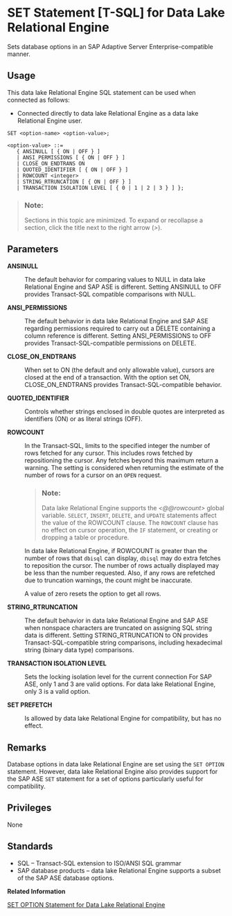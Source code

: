 <!-- loioa62546b384f2101588d3bfd494dfc800 -->

# SET Statement \[T-SQL\] for Data Lake Relational Engine

Sets database options in an SAP Adaptive Server Enterprise-compatible manner.



<a name="loioa62546b384f2101588d3bfd494dfc800__section_ovp_dvr_znb"/>

## Usage

This data lake Relational Engine SQL statement can be used when connected as follows:

-   Connected directly to data lake Relational Engine as a data lake Relational Engine user.



```
SET <option-name> <option-value>;
```

```
<option-value> ::=
   { ANSINULL [ { ON | OFF } ]
   | ANSI_PERMISSIONS [ { ON | OFF } ]
   | CLOSE_ON_ENDTRANS ON 
   | QUOTED_IDENTIFIER [ { ON | OFF } ]
   | ROWCOUNT <integer>
   | STRING_RTRUNCATION [ { ON | OFF } ]
   | TRANSACTION ISOLATION LEVEL [ { 0 | 1 | 2 | 3 } ] };
```



> ### Note:  
> Sections in this topic are minimized. To expand or recollapse a section, click the title next to the right arrow \(*\>*\).



<a name="loioa62546b384f2101588d3bfd494dfc800__IQ_Parameters"/>

## Parameters


<dl>
<dt><b>

ANSINULL

</b></dt>
<dd>

The default behavior for comparing values to NULL in data lake Relational Engine and SAP ASE is different. Setting ANSINULL to OFF provides Transact-SQL compatible comparisons with NULL.



</dd><dt><b>

ANSI\_PERMISSIONS

</b></dt>
<dd>

The default behavior in data lake Relational Engine and SAP ASE regarding permissions required to carry out a DELETE containing a column reference is different. Setting ANSI\_PERMISSIONS to OFF provides Transact-SQL-compatible permissions on DELETE.



</dd><dt><b>

CLOSE\_ON\_ENDTRANS

</b></dt>
<dd>

When set to ON \(the default and only allowable value\), cursors are closed at the end of a transaction. With the option set ON, CLOSE\_ON\_ENDTRANS provides Transact-SQL-compatible behavior.



</dd><dt><b>

QUOTED\_IDENTIFIER

</b></dt>
<dd>

Controls whether strings enclosed in double quotes are interpreted as identifiers \(ON\) or as literal strings \(OFF\).



</dd><dt><b>

ROWCOUNT

</b></dt>
<dd>

In the Transact-SQL, limits to the specified integer the number of rows fetched for any cursor. This includes rows fetched by repositioning the cursor. Any fetches beyond this maximum return a warning. The setting is considered when returning the estimate of the number of rows for a cursor on an `OPEN` request.

> ### Note:  
> Data lake Relational Engine supports the *<@@rowcount\>* global variable. `SELECT`, `INSERT`, `DELETE`, and `UPDATE` statements affect the value of the ROWCOUNT clause. The `ROWCOUNT` clause has no effect on cursor operation, the `IF` statement, or creating or dropping a table or procedure.

In data lake Relational Engine, if ROWCOUNT is greater than the number of rows that `dbisql` can display, `dbisql` may do extra fetches to reposition the cursor. The number of rows actually displayed may be less than the number requested. Also, if any rows are refetched due to truncation warnings, the count might be inaccurate.

A value of zero resets the option to get all rows.



</dd><dt><b>

STRING\_RTRUNCATION

</b></dt>
<dd>

The default behavior in data lake Relational Engine and SAP ASE when nonspace characters are truncated on assigning SQL string data is different. Setting STRING\_RTRUNCATION to ON provides Transact-SQL-compatible string comparisons, including hexadecimal string \(binary data type\) comparisons.



</dd><dt><b>

TRANSACTION ISOLATION LEVEL

</b></dt>
<dd>

Sets the locking isolation level for the current connection For SAP ASE, only 1 and 3 are valid options. For data lake Relational Engine, only 3 is a valid option.



</dd><dt><b>

SET PREFETCH

</b></dt>
<dd>

Is allowed by data lake Relational Engine for compatibility, but has no effect.



</dd>
</dl>



<a name="loioa62546b384f2101588d3bfd494dfc800__IQ_Usage"/>

## Remarks

Database options in data lake Relational Engine are set using the `SET OPTION` statement. However, data lake Relational Engine also provides support for the SAP ASE `SET` statement for a set of options particularly useful for compatibility.



<a name="loioa62546b384f2101588d3bfd494dfc800__IQ_Permissions"/>

## Privileges

None



<a name="loioa62546b384f2101588d3bfd494dfc800__IQ_Standards"/>

## Standards

-   SQL – Transact-SQL extension to ISO/ANSI SQL grammar
-   SAP database products – data lake Relational Engine supports a subset of the SAP ASE database options.

**Related Information**  


[SET OPTION Statement for Data Lake Relational Engine](set-option-statement-for-data-lake-relational-engine-a625da7.md "Changes options that affect the behavior of the database and its compatibility with Transact-SQL. Setting the value of an option can change the behavior for all users or an individual user, in either a temporary or permanent scope.")

